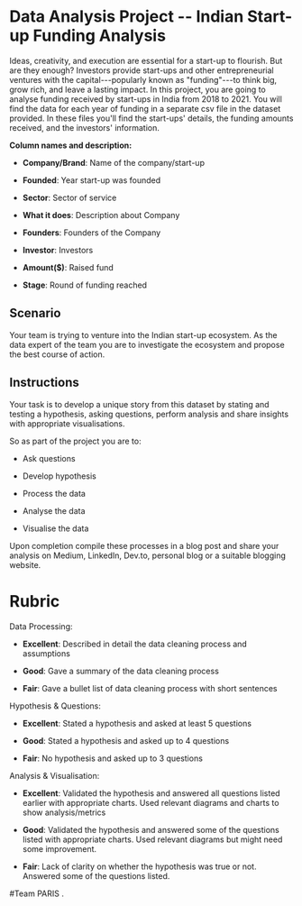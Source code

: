 # Data Analysis Project -- Indian Start-up Funding Analysis

Ideas, creativity, and execution are essential for a start-up to
flourish. But are they enough? Investors provide start-ups and other
entrepreneurial ventures with the capital---popularly known as
\"funding\"---to think big, grow rich, and leave a lasting impact. In
this project, you are going to analyse funding received by start-ups in
India from 2018 to 2021. You will find the data for each year of funding
in a separate csv file in the dataset provided. In these files you\'ll
find the start-ups' details, the funding amounts received, and the
investors\' information.

**Column names and description:**

-   **Company/Brand**: Name of the company/start-up

-   **Founded**: Year start-up was founded

-   **Sector**: Sector of service

-   **What it does**: Description about Company

-   **Founders**: Founders of the Company

-   **Investor**: Investors

-   **Amount(\$)**: Raised fund

-   **Stage**: Round of funding reached

## Scenario 

Your team is trying to venture into the Indian start-up ecosystem. As the 
data expert of the team you are to investigate the ecosystem and propose 
the best course of action. 

## Instructions

Your task is to develop a unique story from this dataset by stating and
testing a hypothesis, asking questions, perform analysis and share
insights with appropriate visualisations.

So as part of the project you are to:

-   Ask questions

-   Develop hypothesis

-   Process the data

-   Analyse the data

-   Visualise the data

Upon completion compile these processes in a blog post and share your
analysis on Medium, LinkedIn, Dev.to, personal blog or a suitable
blogging website.

# Rubric

Data Processing:

-   **Excellent**: Described in detail the data cleaning process and
    assumptions

-   **Good**: Gave a summary of the data cleaning process

-   **Fair**: Gave a bullet list of data cleaning process with short
    sentences

Hypothesis & Questions:

-   **Excellent**: Stated a hypothesis and asked at least 5 questions

-   **Good**: Stated a hypothesis and asked up to 4 questions

-   **Fair**: No hypothesis and asked up to 3 questions

Analysis & Visualisation:

-   **Excellent**: Validated the hypothesis and answered all questions
    listed earlier with appropriate charts. Used relevant diagrams and
    charts to show analysis/metrics

-   **Good**: Validated the hypothesis and answered some of the
    questions listed with appropriate charts. Used relevant diagrams but
    might need some improvement.

-   **Fair**: Lack of clarity on whether the hypothesis was true or not.
    Answered some of the questions listed.

#Team PARIS .

